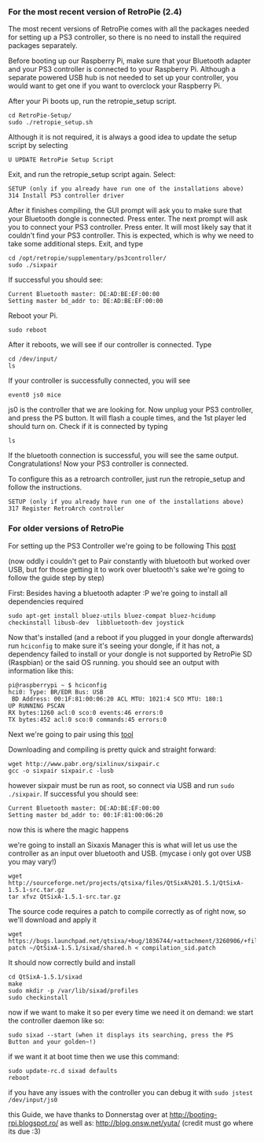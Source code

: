 ### For the most recent version of RetroPie (2.4)

The most recent versions of RetroPie comes with all the packages needed for setting up a PS3 controller, so there is no need to install the required packages separately.

Before booting up our Raspberry Pi, make sure that your Bluetooth adapter and your PS3 controller is connected to your Raspberry Pi. Although a separate powered USB hub is not needed to set up your controller, you would want to get one if you want to overclock your Raspberry Pi.

After your Pi boots up, run the retropie_setup script.
```shell
cd RetroPie-Setup/
sudo ./retropie_setup.sh
```
Although it is not required, it is always a good idea to update the setup script by selecting
```shell
U UPDATE RetroPie Setup Script
```

Exit, and run the retropie_setup script again. Select:
```shell
SETUP (only if you already have run one of the installations above)
314 Install PS3 controller driver
```
After it finishes compiling, the GUI prompt will ask you to make sure that your Bluetooth dongle is connected. Press enter. The next prompt will ask you to connect your PS3 controller. Press enter. It will most likely say that it couldn't find your PS3 controller. This is expected, which is why we need to take some additional steps. Exit, and type
```shell
cd /opt/retropie/supplementary/ps3controller/
sudo ./sixpair 
```
If successful you should see: 
```shell
Current Bluetooth master: DE:AD:BE:EF:00:00
Setting master bd_addr to: DE:AD:BE:EF:00:00
```

Reboot your Pi.
```shell
sudo reboot
```

After it reboots, we will see if our controller is connected. Type
```shell
cd /dev/input/
ls
```
If your controller is successfully connected, you will see
```shell
event0 js0 mice
```
js0 is the controller that we are looking for. Now unplug your PS3 controller, and press the PS button. It will flash a couple times, and the 1st player led should turn on. Check if it is connected by typing
```shell
ls
```
If the bluetooth connection is successful, you will see the same output. Congratulations! Now your PS3 controller is connected. 

To configure this as a retroarch controller, just run the retropie_setup and follow the instructions.
```shell
SETUP (only if you already have run one of the installations above)
317 Register RetroArch controller
```

### For older versions of RetroPie

For setting up the PS3 Controller we're going to be following This [post](http://booting-rpi.blogspot.ro/2012/08/dualshock-3-and-raspberry-pi.html)

(now oddly i couldn't get to Pair constantly with bluetooth but worked over USB, but for those getting it to work over bluetooth's sake we're going to follow the guide step by step)

First: Besides having a bluetooth adapter :P we're going to install all dependencies required
```shell
sudo apt-get install bluez-utils bluez-compat bluez-hcidump checkinstall libusb-dev  libbluetooth-dev joystick
```
Now that's installed (and a reboot if you plugged in your dongle afterwards) run ```hciconfig``` to make sure it's seeing your dongle, if it has not, a dependency failed to install or your dongle is not supported by RetroPie SD (Raspbian) or the said OS running. you should see an output with information like this:

```shell
pi@raspberrypi ~ $ hciconfig
hci0: Type: BR/EDR Bus: USB
 BD Address: 00:1F:81:00:06:20 ACL MTU: 1021:4 SCO MTU: 180:1
UP RUNNING PSCAN
RX bytes:1260 acl:0 sco:0 events:46 errors:0
TX bytes:452 acl:0 sco:0 commands:45 errors:0
```

Next we're going to pair using this [tool](http://www.pabr.org/sixlinux/sixlinux.en.html)

Downloading and compiling is pretty quick and straight forward:
```shell
wget http://www.pabr.org/sixlinux/sixpair.c
gcc -o sixpair sixpair.c -lusb
```

however sixpair must be run as root, so connect via USB and run ```sudo ./sixpair```.
If successful you should see: 
```shell
Current Bluetooth master: DE:AD:BE:EF:00:00
Setting master bd_addr to: 00:1F:81:00:06:20 
```

now this is where the magic happens

we're going to install an Sixaxis Manager this is what will let us use the controller as an input over bluetooth and USB. (mycase i only got over USB you may vary!)

```shell
wget http://sourceforge.net/projects/qtsixa/files/QtSixA%201.5.1/QtSixA-1.5.1-src.tar.gz
tar xfvz QtSixA-1.5.1-src.tar.gz
```

The source code requires a patch to compile correctly as of right now, so we'll download and apply it
```shell
wget https://bugs.launchpad.net/qtsixa/+bug/1036744/+attachment/3260906/+files/compilation_sid.patch
patch ~/QtSixA-1.5.1/sixad/shared.h < compilation_sid.patch
```

It should now correctly build and install 
```shell
cd QtSixA-1.5.1/sixad
make
sudo mkdir -p /var/lib/sixad/profiles
sudo checkinstall
```

now if we want to make it so per every time we need it on demand: we start the controller daemon like so:
```shell
sudo sixad --start (when it displays its searching, press the PS Button and your golden~!)
```

if we want it at boot time then we use this command:
```shell
sudo update-rc.d sixad defaults
reboot
```

if you have any issues with the controller you can debug it with `sudo jstest /dev/input/js0`

this Guide, we have thanks to Donnerstag over at http://booting-rpi.blogspot.ro/ as well as: http://blog.onsw.net/yuta/  (credit must go where its due :3)